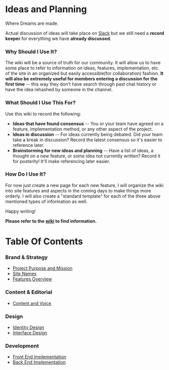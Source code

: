 Ideas and Planning
==================
Where Dreams are made.

Actual discussion of ideas will take place on [Slack](https://youngdesigners.slack.com) but we still need a **record keeper** for everything we have **already discussed**.

### Why Should I Use It?

The wiki will be a source of truth for our community. It will allow us to have some place to refer to information on ideas, features, implementation, etc. of the site in an organized but easily accessible(for collaboration) fashion. **It will also be extremely useful for members entering a discussion for the first time** -- this way they don't have search through past chat history or have the idea rehashed by someone in the channel.

### What Should I Use This For?

Use this wiki to record the following:

* **Ideas that have found consensus** -- You or your team have agreed on a feature, implementation method, or any other aspect of the project.
* **Ideas in discussion** -- For ideas currently being debated. Did your team take a break in discussion? Record the latest consensus so it's easier to reference later.
* **Brainstorming for new ideas and planning** -- Have a list of ideas, a thought on a new feature, or some idea not currently written? Record it for posterity! It'll make referencing later easier.

### How Do I Use It?

For now just create a new page for each new feature, I will organize the wiki into site features and aspects in the coming days to make things more orderly. I will also create a "standard template" for each of the three above mentioned types of information as well.

Happy writing!

**Please refer to the [wiki](https://github.com/YoungCreatorsSociety/ideas-and-planning/wiki) to find information.**

# Table Of Contents

### Brand & Strategy
* [Project Purpose and Mission](https://github.com/YoungCreatorsSociety/ideas-and-planning/wiki/Project-Purpose-and-Mission)
* [Site Names](https://github.com/YoungCreatorsSociety/ideas-and-planning/wiki/Site-Names)
* [Features Overview](https://github.com/YoungCreatorsSociety/ideas-and-planning/wiki/Features-Overview)

### Content & Editorial
* [Content and Voice](https://github.com/YoungCreatorsSociety/ideas-and-planning/wiki/Content-and-Voice)

### Design
* [Identity Design](https://github.com/YoungCreatorsSociety/ideas-and-planning/wiki/Identity-Design)
* [Interface Design](https://github.com/YoungCreatorsSociety/ideas-and-planning/wiki/Interface-Design)

### Development
* [Front End Implementation](https://github.com/YoungCreatorsSociety/ideas-and-planning/wiki/Front-End-Implementation)
* [Back End Implementation](https://github.com/YoungCreatorsSociety/ideas-and-planning/wiki/Back-End-Implementation)


